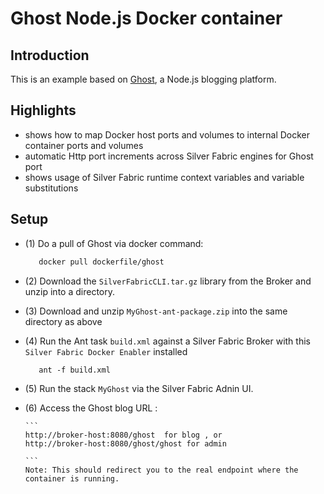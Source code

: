 Ghost Node.js Docker container
=========================================================

Introduction
-------------
This is an example based on [Ghost](https://registry.hub.docker.com/u/dockerfile/ghost/), a Node.js blogging
platform.

Highlights
----------
 - shows how to map Docker host ports and volumes to internal Docker container ports and volumes
 - automatic Http port increments across Silver Fabric engines for Ghost port
 - shows usage of Silver Fabric runtime context variables and variable substitutions

Setup
------
- (1) Do a pull of Ghost via docker command:

    ```bash
       docker pull dockerfile/ghost
    ```
- (2) Download the `SilverFabricCLI.tar.gz` library from the Broker and unzip into a directory.
- (3) Download and unzip `MyGhost-ant-package.zip`  into the same directory as above
- (4) Run the Ant task `build.xml` against a Silver Fabric Broker with this `Silver Fabric Docker Enabler` installed

   ```ant
      ant -f build.xml
   ```
- (5) Run the stack `MyGhost` via the Silver Fabric Adnin UI.

- (6) Access the Ghost blog URL : 

      ```
      http://broker-host:8080/ghost  for blog , or
      http://broker-host:8080/ghost/ghost for admin
      
      ```
      Note: This should redirect you to the real endpoint where the container is running.

